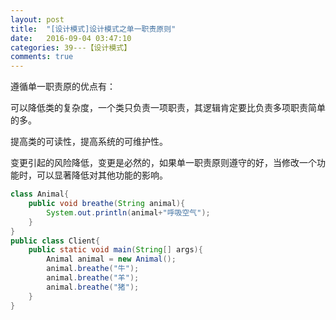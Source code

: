 ```yaml
---
layout: post
title:  "[设计模式]设计模式之单一职责原则"
date:   2016-09-04 03:47:10
categories: 39---【设计模式】
comments: true
---
```


遵循单一职责原的优点有：

可以降低类的复杂度，一个类只负责一项职责，其逻辑肯定要比负责多项职责简单的多。

提高类的可读性，提高系统的可维护性。

变更引起的风险降低，变更是必然的，如果单一职责原则遵守的好，当修改一个功能时，可以显著降低对其他功能的影响。
```java
class Animal{  
    public void breathe(String animal){  
        System.out.println(animal+"呼吸空气");  
    }  
}  
public class Client{  
    public static void main(String[] args){  
        Animal animal = new Animal();  
        animal.breathe("牛");  
        animal.breathe("羊");  
        animal.breathe("猪");  
    }  
}  
```
